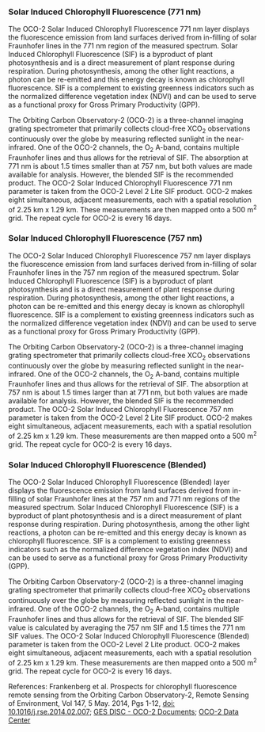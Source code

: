 ### Solar Induced Chlorophyll Fluorescence (771 nm)

The OCO-2 Solar Induced Chlorophyll Fluorescence 771 nm layer displays the fluorescence emission from land surfaces derived from in-filling of solar Fraunhofer lines in the 771 nm region of the measured spectrum. Solar Induced Chlorophyll Fluorescence (SIF) is a byproduct of plant photosynthesis and is a direct measurement of plant response during respiration. During photosynthesis, among the other light reactions, a photon can be re-emitted and this energy decay is known as chlorophyll fluorescence.  SIF is a complement to existing greenness indicators such as the normalized difference vegetation index (NDVI) and can be used to serve as a functional proxy for Gross Primary Productivity (GPP).

The Orbiting Carbon Observatory-2 (OCO-2) is a three-channel imaging grating spectrometer that primarily collects cloud-free XCO<sub>2</sub> observations continuously over the globe by measuring reflected sunlight in the near-infrared. One of the OCO-2 channels, the O<sub>2</sub> A-band, contains multiple Fraunhofer lines and thus allows for the retrieval of SIF. The absorption at 771 nm is about 1.5 times smaller than at 757 nm, but both values are made available for analysis. However, the blended SIF is the recommended product.  The OCO-2 Solar Induced Chlorophyll Fluorescence 771 nm parameter is taken from the OCO-2 Level 2 Lite SIF product. OCO-2 makes eight simultaneous, adjacent measurements, each with a spatial resolution of 2.25 km x 1.29 km. These measurements are then mapped onto a 500 m<sup>2</sup> grid. The repeat cycle for OCO-2 is every 16 days.

### Solar Induced Chlorophyll Fluorescence (757 nm)

The OCO-2 Solar Induced Chlorophyll Fluorescence 757 nm layer displays the fluorescence emission from land surfaces derived from in-filling of solar Fraunhofer lines in the 757 nm region of the measured spectrum. Solar Induced Chlorophyll Fluorescence (SIF) is a byproduct of plant photosynthesis and is a direct measurement of plant response during respiration. During photosynthesis, among the other light reactions, a photon can be re-emitted and this energy decay is known as chlorophyll fluorescence.  SIF is a complement to existing greenness indicators such as the normalized difference vegetation index (NDVI) and can be used to serve as a functional proxy for Gross Primary Productivity (GPP).

The Orbiting Carbon Observatory-2 (OCO-2) is a three-channel imaging grating spectrometer that primarily collects cloud-free XCO<sub>2</sub> observations continuously over the globe by measuring reflected sunlight in the near-infrared. One of the OCO-2 channels, the O<sub>2</sub> A-band, contains multiple Fraunhofer lines and thus allows for the retrieval of SIF. The absorption at 757 nm is about 1.5 times larger than at 771 nm, but both values are made available for analysis. However, the blended SIF is the recommended product.  The OCO-2 Solar Induced Chlorophyll Fluorescence 757 nm parameter is taken from the OCO-2 Level 2 Lite SIF product. OCO-2 makes eight simultaneous, adjacent measurements, each with a spatial resolution of 2.25 km x 1.29 km. These measurements are then mapped onto a 500 m<sup>2</sup> grid. The repeat cycle for OCO-2 is every 16 days.

### Solar Induced Chlorophyll Fluorescence (Blended)

The OCO-2 Solar Induced Chlorophyll Fluorescence (Blended) layer displays the fluorescence emission from land surfaces derived from in-filling of solar Fraunhofer lines at the 757 nm and 771 nm regions of the measured spectrum. Solar Induced Chlorophyll Fluorescence (SIF) is a byproduct of plant photosynthesis and is a direct measurement of plant response during respiration. During photosynthesis, among the other light reactions, a photon can be re-emitted and this energy decay is known as chlorophyll fluorescence.  SIF is a complement to existing greenness indicators such as the normalized difference vegetation index (NDVI) and can be used to serve as a functional proxy for Gross Primary Productivity (GPP).

The Orbiting Carbon Observatory-2 (OCO-2) is a three-channel imaging grating spectrometer that primarily collects cloud-free XCO<sub>2</sub> observations continuously over the globe by measuring reflected sunlight in the near-infrared. One of the OCO-2 channels, the O<sub>2</sub> A-band, contains multiple Fraunhofer lines and thus allows for the retrieval of SIF. The blended SIF value is calculated by averaging the 757 nm SIF and 1.5 times the 771 nm SIF values. The OCO-2 Solar Induced Chlorophyll Fluorescence (Blended) parameter is taken from the OCO-2 Level 2 Lite product. OCO-2 makes eight simultaneous, adjacent measurements, each with a spatial resolution of 2.25 km x 1.29 km. These measurements are then mapped onto a 500 m<sup>2</sup> grid. The repeat cycle for OCO-2 is every 16 days.

References: Frankenberg et al. Prospects for chlorophyll fluorescence remote sensing from the Orbiting Carbon Observatory-2, Remote Sensing of Environment, Vol 147, 5 May. 2014, Pgs 1-12, [doi: 10.1016/j.rse.2014.02.007](https://doi.org/10.1016/j.rse.2014.02.007); [GES DISC - OCO-2 Documents](https://disc.gsfc.nasa.gov/information/documents?title=OCO-2%20Documents); [OCO-2 Data Center](https://ocov2.jpl.nasa.gov/science/OCO2DataCenter/)
